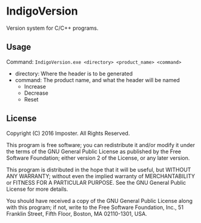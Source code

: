 # IndigoVersion
Version system for C/C++ programs.

## Usage

Command: `IndigoVersion.exe <directory> <product_name> <command>`
  * directory: Where the header is to be generated
  * command: The product name, and what the header will be named
    * Increase
    * Decrease
    * Reset

## License

Copyright (C) 2016 Imposter. All Rights Reserved.

This program is free software; you can redistribute it and/or
modify it under the terms of the GNU General Public License
as published by the Free Software Foundation; either version 2
of the License, or any later version.

This program is distributed in the hope that it will be useful,
but WITHOUT ANY WARRANTY; without even the implied warranty of
MERCHANTABILITY or FITNESS FOR A PARTICULAR PURPOSE.  See the
GNU General Public License for more details.

You should have received a copy of the GNU General Public License
along with this program; if not, write to the Free Software
Foundation, Inc., 51 Franklin Street, Fifth Floor, Boston, 
MA 02110-1301, USA.
